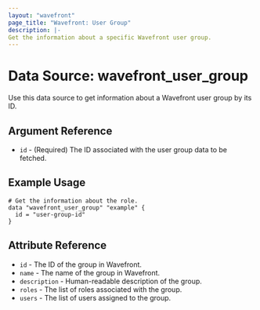 ```yaml
---
layout: "wavefront"
page_title: "Wavefront: User Group"
description: |-
Get the information about a specific Wavefront user group.
---
```


# Data Source: wavefront_user_group

Use this data source to get information about a Wavefront user group by its ID.

## Argument Reference
* `id` - (Required) The ID associated with the user group data to be fetched.

## Example Usage

```hcl
# Get the information about the role.
data "wavefront_user_group" "example" {
  id = "user-group-id"
}
```

## Attribute Reference

* `id` - The ID of the group in Wavefront.
* `name` - The name of the group in Wavefront.
* `description` - Human-readable description of the group.
* `roles` - The list of roles associated with the group.
* `users` - The list of users assigned to the group.
